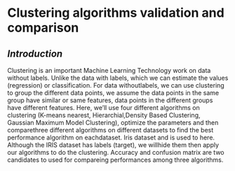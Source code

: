# Clustering algorithms validation and comparison 

## *Introduction*

Clustering is an important Machine Learning Technology work on data without labels. Unlike the data with labels, which we can estimate the values (regression) or classification. For data withoutlabels, we can use clustering to group the different data points, we assume the data points in the same group have similar or same features, data points in the different groups have different features. Here, we’ll use four different algorithms on clustering (K-means nearest, Hierarchial,Density Based Clustering, Gaussian Maximum Model Clustering), optimize the parameters and then comparethree different algorithms on different datasets to find the best performance algorithm on eachdataset. Iris dataset and is used to here. Although the IRIS dataset has labels (target), we willhide them then apply our algorithms to do the clustering. Accuracy and confusion matrix are two candidates to used for compareing performances among three algorithms.
